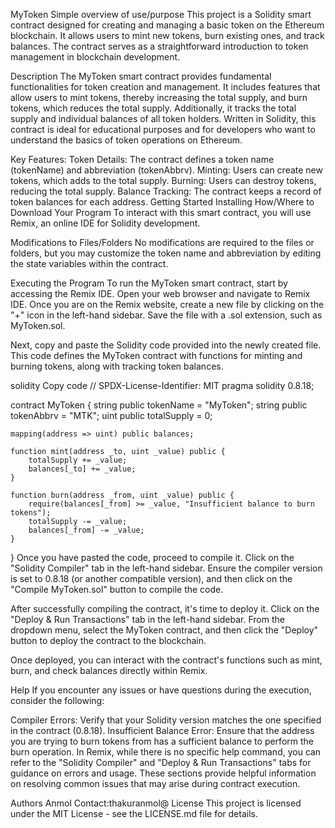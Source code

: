 MyToken
Simple overview of use/purpose
This project is a Solidity smart contract designed for creating and managing a basic token on the Ethereum blockchain. It allows users to mint new tokens, burn existing ones, and track balances. The contract serves as a straightforward introduction to token management in blockchain development.

Description
The MyToken smart contract provides fundamental functionalities for token creation and management. It includes features that allow users to mint tokens, thereby increasing the total supply, and burn tokens, which reduces the total supply. Additionally, it tracks the total supply and individual balances of all token holders. Written in Solidity, this contract is ideal for educational purposes and for developers who want to understand the basics of token operations on Ethereum.

Key Features:
Token Details: The contract defines a token name (tokenName) and abbreviation (tokenAbbrv).
Minting: Users can create new tokens, which adds to the total supply.
Burning: Users can destroy tokens, reducing the total supply.
Balance Tracking: The contract keeps a record of token balances for each address.
Getting Started
Installing
How/Where to Download Your Program
To interact with this smart contract, you will use Remix, an online IDE for Solidity development.

Modifications to Files/Folders
No modifications are required to the files or folders, but you may customize the token name and abbreviation by editing the state variables within the contract.

Executing the Program
To run the MyToken smart contract, start by accessing the Remix IDE. Open your web browser and navigate to Remix IDE. Once you are on the Remix website, create a new file by clicking on the "+" icon in the left-hand sidebar. Save the file with a .sol extension, such as MyToken.sol.

Next, copy and paste the Solidity code provided into the newly created file. This code defines the MyToken contract with functions for minting and burning tokens, along with tracking token balances.

solidity
Copy code
// SPDX-License-Identifier: MIT
pragma solidity 0.8.18;

contract MyToken {
    string public tokenName = "MyToken";
    string public tokenAbbrv = "MTK";
    uint public totalSupply = 0;

    mapping(address => uint) public balances;

    function mint(address _to, uint _value) public {
        totalSupply += _value;
        balances[_to] += _value;
    }

    function burn(address _from, uint _value) public {
        require(balances[_from] >= _value, "Insufficient balance to burn tokens");
        totalSupply -= _value;
        balances[_from] -= _value;
    }
}
Once you have pasted the code, proceed to compile it. Click on the "Solidity Compiler" tab in the left-hand sidebar. Ensure the compiler version is set to 0.8.18 (or another compatible version), and then click on the "Compile MyToken.sol" button to compile the code.

After successfully compiling the contract, it's time to deploy it. Click on the "Deploy & Run Transactions" tab in the left-hand sidebar. From the dropdown menu, select the MyToken contract, and then click the "Deploy" button to deploy the contract to the blockchain.

Once deployed, you can interact with the contract's functions such as mint, burn, and check balances directly within Remix.

Help
If you encounter any issues or have questions during the execution, consider the following:

Compiler Errors: Verify that your Solidity version matches the one specified in the contract (0.8.18).
Insufficient Balance Error: Ensure that the address you are trying to burn tokens from has a sufficient balance to perform the burn operation.
In Remix, while there is no specific help command, you can refer to the "Solidity Compiler" and "Deploy & Run Transactions" tabs for guidance on errors and usage. These sections provide helpful information on resolving common issues that may arise during contract execution.

Authors
Anmol
Contact:thakuranmol@
License
This project is licensed under the MIT License - see the LICENSE.md file for details.

